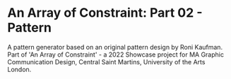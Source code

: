 # An Array of Constraint: Part 02 - Pattern
A pattern generator based on an original pattern design by Roni Kaufman. Part of 'An Array of Constraint' - a 2022 Showcase project for MA Graphic Communication Design, Central Saint Martins, University of the Arts London.
